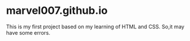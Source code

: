 # marvel007.github.io
 This is my first project based on my learning of HTML and CSS. So,it may have some errors. 
